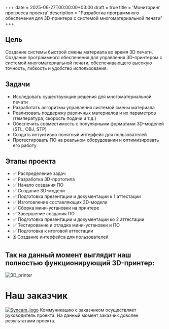 +++
date = 2025-06-27T00:00:00+03:00
draft = true
title = 'Мониторинг прогресса проекта'
description = "Разработка программного обеспечения для 3D-принтера с системой многоматериальной печати"
+++

## Цель

Создание системы быстрой смены материала во время 3D печати.  
Создание программного обеспечения для управления 3D-принтером с системой многоматериальной печати, обеспечивающего высокую точность, гибкость и удобство использования.

## Задачи

- Исследовать существующие решения для многоматериальной печати
- Разработать алгоритмы управления системой смены материала
- Реализовать поддержку различных материалов и их параметров (температура, скорость подачи и т.д.)
- Обеспечить совместимость с популярными форматами 3D-моделей (STL, OBJ, STP)
- Создать интуитивно понятный интерфейс для пользователей
- Протестировать ПО на реальном оборудовании и оптимизировать его работу

## Этапы проекта

- ✅ Распределение задач
- ✅ Разработка 3D-прототипа
- ✅ Начало создания ПО
- ✅ Создание 3D-модели
- ✅ Подготовка презентации и документации к 1 аттестации
- ✅ Изготовление составляющих 3D-модели
- ✅ Сборка мини-установки на принтере
- ✅ Завершение создания ПО
- ✅ Подготовка презентации и документации ко 2 аттестации
- ✅ Тестирование и отладка мини-установки и ПО
- ✅ Подготовка к итоговой аттестации
- ⏳ Создание интерфейса для пользователей

## Так на данный момент выглядит наш полностью функционирующий 3D-принтер:
![3D_printer](/images/3D_printer.png)

# Наш заказчик
[![Syncam_logo](/images/syncam_logo.png)](https://syncam.ru)
Коммуникацию с заказчиком осуществляет руководитель проекта. На данный момент заказчик доволен результатами проекта.

